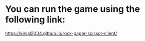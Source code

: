 # You can run the game using the following link:
https://kinjal2004.github.io/rock-paper-scissor-client/
